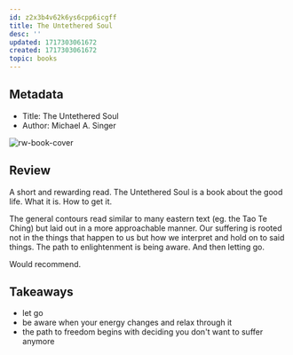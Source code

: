 ```yaml
---
id: z2x3b4v62k6ys6cpp6icgff
title: The Untethered Soul
desc: ''
updated: 1717303061672
created: 1717303061672
topic: books
---
```


## Metadata
- Title: The Untethered Soul
- Author: Michael A. Singer

![rw-book-cover](https://images-na.ssl-images-amazon.com/images/I/41H1CTj279L._SL200_.jpg)

## Review
A short and rewarding read. The Untethered Soul is a book about the good life. What it is. How to get it. 

The general contours read similar to many eastern text (eg. the Tao Te Ching) but laid out in a more approachable manner. Our suffering is rooted not in the things that happen to us but how we interpret and hold on to said things. The path to enlightenment is being aware. And then letting go. 

Would recommend. 

## Takeaways
- let go
- be aware when your energy changes and relax through it
- the path to freedom begins with deciding you don't want to suffer anymore 
